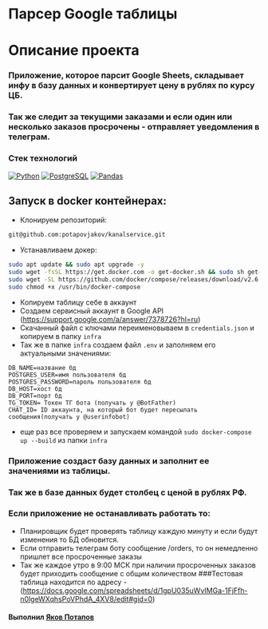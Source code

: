 # Парсер Google таблицы

# Описание проекта
### Приложение, которое парсит Google Sheets, складывает инфу в базу данных и конвертирует цену в рублях по курсу ЦБ.
### Так же следит за текущими заказами и если один или несколько заказов просрочены - отправляет уведомления в телеграм.

### Стек технологий
[![Python](https://img.shields.io/badge/-Python-464646?style=flat-square&logo=Python)](https://www.python.org/)
[![PostgreSQL](https://img.shields.io/badge/-PostgreSQL-464646?style=flat-square&logo=PostgreSQL)](https://www.postgresql.org/)
[![Pandas](https://img.shields.io/badge/pandas-%23150458.svg?style=for-the-badge&logo=pandas&logoColor=white)](https://pandas.pydata.org/)

## Запуск в docker контейнерах:
- Клонируем репозиторий: 
```bash
git@github.com:potapovjakov/kanalservice.git
```
- Устанавливаем докер:
```bash
sudo apt update && sudo apt upgrade -y
sudo wget -fsSL https://get.docker.com -o get-docker.sh && sudo sh get-docker.sh && sudo rm get-docker.sh
sudo wget -SL https://github.com/docker/compose/releases/download/v2.6.0/docker-compose-linux-x86_64 -o /usr/bin/docker-compose
sudo chmod +x /usr/bin/docker-compose
```
- Копируем таблицу себе в аккаунт
- Создаем сервисный аккаунт в Google API (https://support.google.com/a/answer/7378726?hl=ru)
- Скачанный файл с ключами переименовываем в  ```credentials.json``` и копируем в папку ```infra```
- Так же в папке ```infra``` создаем файл ```.env``` и заполняем его актуальными значениями:
```
DB_NAME=название бд
POSTGRES_USER=имя пользователя бд
POSTGRES_PASSWORD=пароль пользователя бд
DB_HOST=хост бд
DB_PORT=порт бд
TG_TOKEN= Токен ТГ бота (получать у @BotFather)
CHAT_ID= ID аккаунта, на который бот будет пересылать сообщения(получать у @userinfobot)
```
- еще раз все проверяем и запускаем командой ```sudo docker-compose up --build``` из папки ```infra```

### Приложение создаст базу данных и заполнит ее значениями из таблицы. 
### Так же в базе данных будет столбец с ценой в рублях РФ.
### Если приложение не останавливать работать то:
- Планировщик будет проверять таблицу каждую минуту и если будут изменения то БД обновится.
- Если отправить телеграм боту сообщение /orders, то он немедленно пришлет все просроченные заказы
- Так же каждое утро в 9:00 МСК при наличии просроченных заказов будет приходить сообщение с общим количеством
###Тестовая таблица находится по адресу - (https://docs.google.com/spreadsheets/d/1gpU035uWvIMGa-1FjFfh-n0lgeWXqhsPoVPhdA_4XV8/edit#gid=0)
#### Выполнил [Яков Потапов](https://github.com/potapovjakov)
